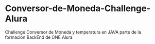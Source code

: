 # Conversor-de-Moneda-Challenge-Alura
Challenge Conversor de Moneda y temperatura en JAVA parte de la formacion BackEnd de ONE  Alura


